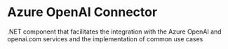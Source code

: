 # Azure OpenAI Connector
.NET component that facilitates the integration with the Azure OpenAI and openai.com services and the implementation of common use cases

